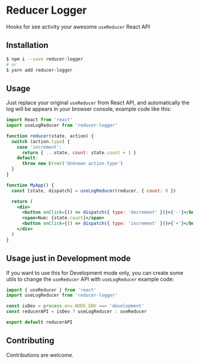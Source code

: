 # Reducer Logger

Hooks for see activity your awesome `useReducer` React API

## Installation

```bash
$ npm i --save reducer-logger
# or
$ yarn add reducer-logger
```

## Usage

Just replace your original `useReducer` from React API, and automatically the log will be appears in your browser console, example code like this:

```jsx
import React from 'react'
import useLogReducer from 'reducer-logger'

function reducer(state, action) {
  switch (action.type) {
    case 'increment':
      return { ...state, count: state.count + 1 }
    default:
      throw new Error('Unknown action type')
  }
}

function MyApp() {
  const [state, dispatch] = useLogReducer(reducer, { count: 0 })

  return (
    <div>
      <button onClick={() => dispatch({ type: 'decrement' })}>{'-'}</button>
      <span>Num: {state.count}</span>
      <button onClick={() => dispatch({ type: 'increment' })}>{'+'}</button>
    </div>
  )
}
```

## Usage just in Development mode

If you want to use this for Development mode only, you can create some utils to change the `useReducer` API with `useLogReducer` example code:

```jsx
import { useReducer } from 'react'
import useLogReducer from 'reducer-logger'

const isDev = process.env.NODE_ENV === 'development'
const reducerAPI = isDev ? useLogReducer : useReducer

export default reducerAPI
```

## Contributing

Contributions are welcome.
